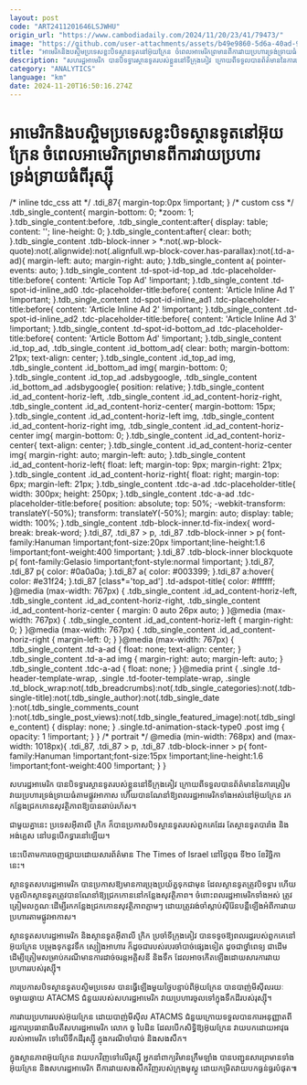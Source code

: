 ```yaml
---
layout: post
code: "ART2411201646LSJWHU"
origin_url: "https://www.cambodiadaily.com/2024/11/20/23/41/79473/"
image: "https://github.com/user-attachments/assets/b49e9860-5d6a-40ad-982d-45b248eee766"
title: "អាមេរិក​និង​បស្ចិម​ប្រទេស​ខ្លះ​បិទ​ស្ថានទូត​នៅ​អ៊ុយក្រែន ចំ​ពេល​អាមេរិក​ព្រមាន​ពី​ការ​វាយប្រហារ​ទ្រង់ទ្រាយ​ធំ​ពី​រុស្ស៊ី"
description: "សហរដ្ឋ​អាមេរិក បាន​បិទ​ទ្វារ​ស្ថានទូត​របស់​ខ្លួន​នៅ​ទីក្រុង​គៀវ ក្រោយពី​ទទួល​បាន​ព័ត៌មាន​នៃ​ការ​ត្រៀម​វាយប្រហារ​ទ្រង់ទ្រាយ​ធំ​តាម​ផ្លូវអាកាស ហើយ​បាន​ណែនាំ​ឱ្យ​ពលរដ្ឋ​អាមេរិក​ទាំងអស់​នៅ​អ៊ុយក្រែន រក​កន្លែង​ជ្រកកោន​សុវត្ថិភាព​ឱ្យ​បាន​ឆាប់​រហ័ស។"
category: "ANALYTICS"
language: "km"
date: 2024-11-20T16:50:16.274Z
---
```


# អាមេរិក​និង​បស្ចិម​ប្រទេស​ខ្លះ​បិទ​ស្ថានទូត​នៅ​អ៊ុយក្រែន ចំ​ពេល​អាមេរិក​ព្រមាន​ពី​ការ​វាយប្រហារ​ទ្រង់ទ្រាយ​ធំ​ពី​រុស្ស៊ី

/\* inline tdc\_css att \*/ .tdi\_87{ margin-top:0px !important; } /\* custom css \*/ .tdb\_single\_content{ margin-bottom: 0; \*zoom: 1; }.tdb\_single\_content:before, .tdb\_single\_content:after{ display: table; content: ''; line-height: 0; }.tdb\_single\_content:after{ clear: both; }.tdb\_single\_content .tdb-block-inner > \*:not(.wp-block-quote):not(.alignwide):not(.alignfull.wp-block-cover.has-parallax):not(.td-a-ad){ margin-left: auto; margin-right: auto; }.tdb\_single\_content a{ pointer-events: auto; }.tdb\_single\_content .td-spot-id-top\_ad .tdc-placeholder-title:before{ content: 'Article Top Ad' !important; }.tdb\_single\_content .td-spot-id-inline\_ad0 .tdc-placeholder-title:before{ content: 'Article Inline Ad 1' !important; }.tdb\_single\_content .td-spot-id-inline\_ad1 .tdc-placeholder-title:before{ content: 'Article Inline Ad 2' !important; }.tdb\_single\_content .td-spot-id-inline\_ad2 .tdc-placeholder-title:before{ content: 'Article Inline Ad 3' !important; }.tdb\_single\_content .td-spot-id-bottom\_ad .tdc-placeholder-title:before{ content: 'Article Bottom Ad' !important; }.tdb\_single\_content .id\_top\_ad, .tdb\_single\_content .id\_bottom\_ad{ clear: both; margin-bottom: 21px; text-align: center; }.tdb\_single\_content .id\_top\_ad img, .tdb\_single\_content .id\_bottom\_ad img{ margin-bottom: 0; }.tdb\_single\_content .id\_top\_ad .adsbygoogle, .tdb\_single\_content .id\_bottom\_ad .adsbygoogle{ position: relative; }.tdb\_single\_content .id\_ad\_content-horiz-left, .tdb\_single\_content .id\_ad\_content-horiz-right, .tdb\_single\_content .id\_ad\_content-horiz-center{ margin-bottom: 15px; }.tdb\_single\_content .id\_ad\_content-horiz-left img, .tdb\_single\_content .id\_ad\_content-horiz-right img, .tdb\_single\_content .id\_ad\_content-horiz-center img{ margin-bottom: 0; }.tdb\_single\_content .id\_ad\_content-horiz-center{ text-align: center; }.tdb\_single\_content .id\_ad\_content-horiz-center img{ margin-right: auto; margin-left: auto; }.tdb\_single\_content .id\_ad\_content-horiz-left{ float: left; margin-top: 9px; margin-right: 21px; }.tdb\_single\_content .id\_ad\_content-horiz-right{ float: right; margin-top: 6px; margin-left: 21px; }.tdb\_single\_content .tdc-a-ad .tdc-placeholder-title{ width: 300px; height: 250px; }.tdb\_single\_content .tdc-a-ad .tdc-placeholder-title:before{ position: absolute; top: 50%; -webkit-transform: translateY(-50%); transform: translateY(-50%); margin: auto; display: table; width: 100%; }.tdb\_single\_content .tdb-block-inner.td-fix-index{ word-break: break-word; }.tdi\_87, .tdi\_87 > p, .tdi\_87 .tdb-block-inner > p{ font-family:Hanuman !important;font-size:20px !important;line-height:1.6 !important;font-weight:400 !important; }.tdi\_87 .tdb-block-inner blockquote p{ font-family:Gelasio !important;font-style:normal !important; }.tdi\_87, .tdi\_87 p{ color: #0a0a0a; }.tdi\_87 a{ color: #003399; }.tdi\_87 a:hover{ color: #e31f24; }.tdi\_87 \[class\*='top\_ad'\] .td-adspot-title{ color: #ffffff; }@media (max-width: 767px) { .tdb\_single\_content .id\_ad\_content-horiz-left, .tdb\_single\_content .id\_ad\_content-horiz-right, .tdb\_single\_content .id\_ad\_content-horiz-center { margin: 0 auto 26px auto; } }@media (max-width: 767px) { .tdb\_single\_content .id\_ad\_content-horiz-left { margin-right: 0; } }@media (max-width: 767px) { .tdb\_single\_content .id\_ad\_content-horiz-right { margin-left: 0; } }@media (max-width: 767px) { .tdb\_single\_content .td-a-ad { float: none; text-align: center; } .tdb\_single\_content .td-a-ad img { margin-right: auto; margin-left: auto; } .tdb\_single\_content .tdc-a-ad { float: none; } }@media print { .single .td-header-template-wrap, .single .td-footer-template-wrap, .single .td\_block\_wrap:not(.tdb\_breadcrumbs):not(.tdb\_single\_categories):not(.tdb-single-title):not(.tdb\_single\_author):not(.tdb\_single\_date ):not(.tdb\_single\_comments\_count ):not(.tdb\_single\_post\_views):not(.tdb\_single\_featured\_image):not(.tdb\_single\_content) { display: none; } .single.td-animation-stack-type0 .post img { opacity: 1 !important; } } /\* portrait \*/ @media (min-width: 768px) and (max-width: 1018px){ .tdi\_87, .tdi\_87 > p, .tdi\_87 .tdb-block-inner > p{ font-family:Hanuman !important;font-size:15px !important;line-height:1.6 !important;font-weight:400 !important; } }

សហរដ្ឋ​អាមេរិក បាន​បិទ​ទ្វារ​ស្ថានទូត​របស់​ខ្លួន​នៅ​ទីក្រុង​គៀវ ក្រោយពី​ទទួល​បាន​ព័ត៌មាន​នៃ​ការ​ត្រៀម​វាយប្រហារ​ទ្រង់ទ្រាយ​ធំ​តាម​ផ្លូវអាកាស ហើយ​បាន​ណែនាំ​ឱ្យ​ពលរដ្ឋ​អាមេរិក​ទាំងអស់​នៅ​អ៊ុយក្រែន រក​កន្លែង​ជ្រកកោន​សុវត្ថិភាព​ឱ្យ​បាន​ឆាប់​រហ័ស។

ជាមួយ​គ្នា​នេះ ប្រទេស​អ៊ីតាលី ក្រិក ក៏​បាន​ប្រកាស​បិទ​ស្ថានទូត​របស់​ពួកគេ​ដែរ តែ​ស្ថានទូត​បារាំង និង​អង់គ្លេស នៅ​បន្ត​បើក​ទ្វារ​នៅឡើយ។

នេះ​បើ​តាម​ការ​ចេញ​ផ្សាយ​ដោយ​សារព័ត៌មាន The Times of Israel នៅ​ថ្ងៃ​ពុធ ទី​២០ ខែ​វិច្ឆិកា នេះ។

ស្ថានទូត​សហរដ្ឋ​អាមេរិក បាន​ប្រកាស​ឱ្យ​មាន​ការ​ប្រុងប្រយ័ត្ន​ទុក​ជា​មុន ដែល​ស្ថានទូត​ត្រូវ​បិទ​ទ្វារ ហើយ​បុគ្គលិក​ស្ថានទូត​ត្រូវ​បាន​ណែនាំ​ឱ្យ​ជ្រកកោន​នៅ​កន្លែង​សុវត្ថិភាព។ ចំពោះ​ពលរដ្ឋ​អាមេរិក​ទាំងអស់ ត្រូវ​ត្រៀម​លក្ខណៈ​ដើម្បី​រក​កន្លែង​ជ្រកកោន​សុវត្ថិភាព​ភ្លាមៗ ដោយ​ត្រូវ​រង់ចាំ​ស្ដាប់​ស៊ីរ៉ែន​បន្លឺ​ឡើង​អំពី​ការ​វាយប្រហារ​តាម​ផ្លូវអាកាស។

ស្ថានទូត​សហរដ្ឋ​អាមេរិក និង​ស្ថានទូត​អ៊ីតាលី ក្រិក ប្រចាំ​ទីក្រុង​គៀវ បាន​ទទូច​ឱ្យ​ពលរដ្ឋ​របស់​ពួកគេ​នៅ​អ៊ុយក្រែន បម្រុង​ទុក​នូវ​ទឹក ស្បៀងអាហារ ក៏ដូចជា​របស់របរ​ចាំបាច់​ផ្សេង​ទៀត ដូចជា​ថ្នាំពេទ្យ ជាដើម ដើម្បី​ត្រៀម​សម្រាប់​ករណី​មាន​ការ​ដាច់​ចរន្ត​អគ្គិសនី និង​ទឹក ដែល​អាច​កើតឡើង​ដោយសារ​ការ​វាយប្រហារ​របស់​រុស្ស៊ី។

ការ​ប្រកាស​បិទ​ស្ថានទូត​បស្ចិម​ប្រទេស បាន​ធ្វើ​ឡើង​មួយ​ថ្ងៃ​បន្ទាប់ពី​អ៊ុយក្រែន បាន​បាញ់​មីស៊ីល​រយៈ​ចម្ងាយ​ឆ្ងាយ ATACMS ជំនួយ​របស់​សហរដ្ឋ​អាមេរិក វាយប្រហារ​ចូល​ទៅ​ក្នុង​ទឹកដី​របស់​រុស្ស៊ី។

ការ​វាយប្រហារ​របស់​អ៊ុយក្រែន ដោយ​បាញ់​មីស៊ីល ATACMS ជំនួយ​ក្រោយ​ទទួល​បាន​ការ​អនុញ្ញាត​ពី​រដ្ឋការ​ប្រធានាធិបតី​សហរដ្ឋ​អាមេរិក លោក ចូ បៃដិន ដែល​បើក​សិទ្ធិ​ឱ្យ​អ៊ុយក្រែន វាយបក​ដោយ​អាវុធ​របស់​អាមេរិក ទៅ​លើ​ទឹកដី​រុស្ស៊ី ក្នុង​ករណី​ចាំបាច់ និង​សងសឹក។

ក្នុង​ស្ថានភាព​អ៊ុយក្រែន វាយបក​វិញ​ទៅ​លើ​រុស្ស៊ី អ្នក​នាំពាក្យ​វិមាន​ក្រឹមឡាំង បាន​បញ្ជូន​សារ​ព្រមាន​ទាំង​អ៊ុយក្រែន និង​សហរដ្ឋ​អាមេរិក ពី​ការ​វាយ​សងសឹក​វិញ​របស់​ក្រុង​មូស្គូ ដោយ​កម្រិត​វាយបក​ធ្ងន់ធ្ងរ​បំផុត៕